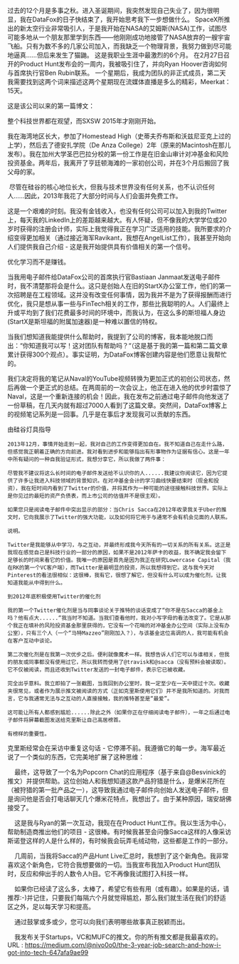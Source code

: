 过去的12个月是多事之秋。进入圣诞期间，我突然发现自己失业了，因为很明显，我在DataFox的日子快结束了，我开始思考我下一步想做什么。 SpaceX所推出的新太空行业非常吸引人，于是我开始在NASA的艾姆斯(NASA)工作，试图尽可能多地从一个朋友那里学到东西——他刚刚成功地接管了NASA放弃的一艘宇宙飞船。只有为数不多的几家公司加入，而我缺乏一个物理背景，我努力做到尽可能地逼真……但后来发生了猫鼬。
这是我职业生涯中最激烈的6个月。
在2月27日召开的Product Hunt发布会的一周内，我被吸引住了，并向Ryan Hoover咨询如何与首席执行官Ben Rubin联系。
一个星期后，我成为团队的非正式成员，第二天我需要找到这两个词来描述这两个星期现在流媒体直播是多么的精彩，Meerkat：15天。

这是该公司以来的第一篇博文：

整个科技世界都在观望，而SXSW 2015年才刚刚开始。

我在海湾地区长大，参加了Homestead High（史蒂夫乔布斯和沃兹尼亚克上过的上学），然后去了德安扎学院（De Anza College）2年（原来的Macintosh在那儿发布）。我在加州大学圣巴巴拉分校的第一份工作是在旧金山审计对冲基金和风险投资基金。两年后，我离开了亨廷顿海滩的一家初创公司，并在3个月后搬回了我父母的家。

 尽管在硅谷的核心地位长大，但我与技术世界没有任何关系，也不认识任何人......因此，2013年我花了大部分时间与人们会面并免费工作。

这是一个艰难的时刻。我没有金钱收入，也没有任何公司可以加入到我的Twitter上，每天我的LinkedIn上的差距越来越大。有人怀疑，但不像我的大学学位或20岁时获得的注册会计师，实际上我觉得我正在学习广泛适用的技能。我所要求的介绍变得更加相关（通过接近海军Ravikant，我想在AngelList工作），我甚至开始向人们提供我自己介绍 - 这是我开始提供具有价值相关的第一个信号。

优化学习而不是赚钱。

当我用电子邮件给DataFox公司的首席执行官Bastiaan Janmaat发送电子邮件时，我不清楚那将会是什么。这只是创始人在旧的StartX办公室工作，他们的第一次招聘是在工程领域。这并没有改变任何事情，因为我并不是为了获得报酬而进行优化，我只是想从事一些与FinTech相关的工作，那些比我聪明的人。人们最终上升或平均到了我们花费最多时间的环境中，而我认为，在这么多的斯坦福人身边(StartX是斯坦福的附属加速器)是一种难以置信的特权。

当我们想知道我能提供什么帮助时，我提到了公司的博客，我本能地脱口而出：“你知道我可以写！这对团队有帮助吗？“（这是基于我的第一篇和第二篇文章累计获得300个观点）。事实证明，为DataFox博客创建内容是他们愿意让我帮忙的。

我们决定将我的笔记从Naval的YouTube视频转换为更加正式的初创公司状态，然后再做一个更正式的总结。在两周前的一次会议上，他正在进入他的优步时震惊了Naval，这是一个重新连接的机会！因此，我在发布之前通过电子邮件向他发送了一份草稿，在几天内就有超过7000人看到了这篇文章。突然间，DataFox博客上的视频笔记系列是一回事。几乎是在事后才发现我可以贡献的东西。

由硅谷灯具指导

    2013年12月，事情开始走到一起，我对自己的工作变得更加自在。我不知道自己在走什么路，但感觉我正朝着正确的方向前进。我对看到进步和能够指出有形事物作为证据有信心。这是一年中所有疑问的一种自我验证形式，我想分享它，所以我做了两件事：

    尽管我不建议将这么长时间的电子邮件发送给不认识你的人......我建议你阅读它，因为它提供了许多让我进入科技领域的背景知识。在对冲基金会计的学习曲线快要结束时（现金和投资），我在短时间内看到了Twitter的价值，并将其作为一种可能的途径接触科技世界。实际上是你见过的最短的资产负债表，而上市公司的估值并不是很主观）。

    如果您只是阅读电子邮件中突出显示的部分：当Chris Sacca在2012年收录我关于Uber的推文时，它向我展示了Twitter的强大功能，以及如何将它用于与通常不会有机会见面的人联系。

    说明。

    Twitter是我能够从中学习，与之互动，并最终形成我今天所有的一切关系的所有关系。这正是我现在感觉自己是科技行业的一部分的原因，如果不是2012年萨卡的收益，我不确定我会留下足够长的时间来看它的价值。我唯一的原因是首先是因为我正在研究Lowercase Capital（我在RK的第一个VC客户端），而Twitter是最明显的投资，所以我想得到它。这与我今天对Pinterest的看法很相似：这很棒，我有它，很想了解它，但没有什么可以成为催化剂，让我知道我能从中得到什么。

    到2012年底积极使用Twitter的催化剂

    我的第一个Twitter催化剂是当与同事谈论关于推特的谈话变成了“你不是在Sacca的基金上吗？他有点大......“我当时不知道。当我们查看他时，我对小写字母的看法改变了。它是从那个我正在填补的风险投资基金那里获得的，它没有一个花哨的对冲基金办公空间（实际上没有办公室），只有三个人（一个“马特Mazzeo”刚刚加入？），与该基金这位高调的人，我可能有机会在客户互动中谈论。

    第二次催化剂是在我第一次优步之后。便利就像魔术一样。我想告诉人们它可以与谁相关，但我的朋友或同事都没有使用过它，所以我转而使用了@travisk和@sacca（没有预料会被读取）。它不仅被阅读，而且还收到Twitter发送的一封电子邮件，表示它已被收藏。

    完全出乎意料。我立即拍了一张截图，当我回到办公室时，我一定至少在一天中提过十次。收藏夹很常见，或者作为展示推文被阅读的方式（正如克里斯使用它们）并不是我所知道的。对我而言，它与我通常无法与之互动的人直接接触，我的推特甚至是“最爱”。

    这可能让所有人都感到尴尬......除此之外（如果你正在仔细阅读电子邮件），一年之后通过电子邮件将屏幕截图发送给克里斯让自己高居榜首。

    有榜样的重要性。

  克里斯经常会在采访中重复这句话 - 它停滞不前。我遵循它的每一步。海军最近说了一个类似的东西，它完美地扩展了这种思维：

    最终，这导致了一个名为Popcorn Chat的应用程序（基于来自@Besvinick的推文）并提供帮助。这位创始人和我想知道这款产品狩猎是什么，是爆米花所在（被狩猎的第一批产品之一），这导致我通过电子邮件向创始人发送电子邮件，但是询问他是否会打电话聊天几个爆米花特点，我想出了。由于某种原因，瑞安胡佛接受了。

    这是我与Ryan的第一次互动，我现在在Product Hunt工作。我以生活为中心，帮助制造商推出他们的项目 - 这很棒。有时候我甚至会问像Sacca这样的人像采访斯诺登这样的人是什么样的，有时候我会玩弄毛绒动物，这些都是工作的一部分。

    几周前，当我将Sacca的产品Hunt Live汇总时，我想到了这个新角色。我非常喜欢这个新角色，它符合我想要做的一切。当我宣布我加入Product Hunt团队时，反应和伸出手的人数令人h目。它不再像我试图打入科技一样。

    如果你已经读了这么多，太棒了，希望它有些有用（或有趣）。如果是的话，请推荐:-)并记住，只要我们每隔六个月就觉得尴尬，那么我们就生活在我们的舒适区之外，足以每天学习和提高。

    通过鼓掌或多或少，您可以向我们表明哪些故事真正脱颖而出。

    我发布关于Startups，VC和MUFC的推文。你的所有推文都是我最喜欢的。
  URL : https://medium.com/@nivo0o0/the-3-year-job-search-and-how-i-got-into-tech-647afa9ae99